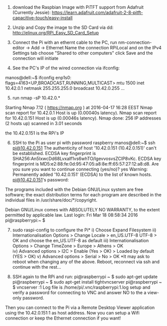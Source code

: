 1. download the Raspbian Image with PiTFT support from Adafruit (Currently Jessie): https://learn.adafruit.com/adafruit-2-8-pitft-capacitive-touch/easy-install

2. Unzip and Copy the image to the SD Card via dd: http://elinux.org/RPi_Easy_SD_Card_Setup

3. Connect the Pi with an ethernt cable to the PC, run nm-connection-editor -> Add -> Ethernet
Name the connection RPiLocal and on the IPv4 Settings tab choose "Shared to other computers" click Save and the connection will initiate

4. See the PC's IP of the wired connection via ifconfig:

manos@dell:~$ ifconfig
enp1s0: flags=4163<UP,BROADCAST,RUNNING,MULTICAST>  mtu 1500
        inet 10.42.0.1  netmask 255.255.255.0  broadcast 10.42.0.255
...

5. run nmap -sP 10.42.0.*

Starting Nmap 7.12 ( https://nmap.org ) at 2016-04-17 16:28 EEST
Nmap scan report for 10.42.0.1
Host is up (0.00040s latency).
Nmap scan report for 10.42.0.151
Host is up (0.00046s latency).
Nmap done: 256 IP addresses (2 hosts up) scanned in 3.01 seconds

the 10.42.0.151 is the RPi's IP

6. SSH to the Pi as user pi with password raspberry
manos@dell:~$ ssh pi@10.42.0.151
The authenticity of host '10.42.0.151 (10.42.0.151)' can't be established.
ECDSA key fingerprint is SHA256:An5IxwcDd68LvxaIf1vs6whTO/IgevvosvsZCIP8vKc.
ECDSA key fingerprint is MD5:e2:88:fe:0d:95:47:05:a8:8e:ff:65:57:27:12:a8:d8.
Are you sure you want to continue connecting (yes/no)? yes
Warning: Permanently added '10.42.0.151' (ECDSA) to the list of known hosts.
pi@10.42.0.151's password: 

The programs included with the Debian GNU/Linux system are free software;
the exact distribution terms for each program are described in the
individual files in /usr/share/doc/*/copyright.

Debian GNU/Linux comes with ABSOLUTELY NO WARRANTY, to the extent
permitted by applicable law.
Last login: Fri Mar 18 08:58:34 2016
pi@raspberrypi:~ $ 

7. sudo raspi-config to configure the Pi*
	i) Choose Expand Filesystem
	ii) Internationalisation Options > Change Locale > en_US.UTF-8 UTF-8 > OK and choose the en_US.UTF-8 as default
	iii) Internationalisation Options > Change TimeZone > Europe > Athens > OK	
 	iv) Advanced options > I2C > Enable (Yes > OK) > Loaded by default (YES > OK)
	v) Advanced options > Serial > No > OK
*It may ask to reboot when changing any of the above. Reboot, reconnect via ssh and continue with the rest...

9. SSH again to the RPi and run:
pi@raspberrypi ~ $ sudo apt-get update
pi@raspberrypi ~ $ sudo apt-get install tightvncserver
pi@raspberrypi ~ $ vncserver :1
Log file is /home/pi/.vnc/raspberrypi:1.log
setup and verify a password for connecting to VNC and answer NO to the a view-only password.

Then you can connect to the Pi via a Remote Desktop Viewer application using the 10.42.0.151:1 as host address. Now you can setup a Wifi connection or keep the Ethernet connection if you want!


